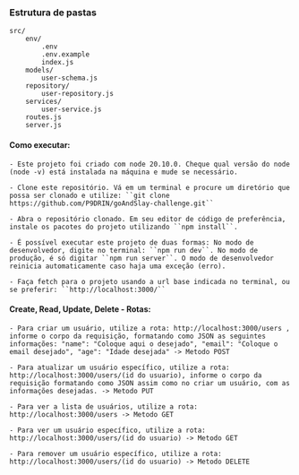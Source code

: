 ### Estrutura de pastas

```
src/
    env/
        .env
        .env.example
        index.js
    models/
        user-schema.js
    repository/
        user-repository.js
    services/
        user-service.js
    routes.js
    server.js
```

#### Como executar: 

    - Este projeto foi criado com node 20.10.0. Cheque qual versão do node (node -v) está instalada na máquina e mude se necessário.
    
    - Clone este repositório. Vá em um terminal e procure um diretório que possa ser clonado e utilize: ``git clone https://github.com/P9DRIN/goAndSlay-challenge.git``

    - Abra o repositório clonado. Em seu editor de código de preferência, instale os pacotes do projeto utilizando ``npm install``.

    - É possível executar este projeto de duas formas: No modo de desenvolvedor, digite no terminal: ``npm run dev``. No modo de produção, é só digitar ``npm run server``. O modo de desenvolvedor reinicia automaticamente caso haja uma exceção (erro).

    - Faça fetch para o projeto usando a url base indicada no terminal, ou se preferir: ``http://localhost:3000/``
    
#### Create, Read, Update, Delete - Rotas:

    - Para criar um usuário, utilize a rota: http://localhost:3000/users , informe o corpo da requisição, formatando como JSON as seguintes informações: "name": "Coloque aqui o desejado", "email": "Coloque o email desejado", "age": "Idade desejada" -> Metodo POST

    - Para atualizar um usuário específico, utilize a rota: http://localhost:3000/users/(id do usuario), informe o corpo da requisição formatando como JSON assim como no criar um usuário, com as informações desejadas. -> Metodo PUT

    - Para ver a lista de usuários, utilize a rota: http://localhost:3000/users -> Metodo GET

    - Para ver um usuário específico, utilize a rota: http://localhost:3000/users/(id do usuario) -> Metodo GET

    - Para remover um usuário específico, utilize a rota: http://localhost:3000/users/(id do usuario) -> Metodo DELETE


